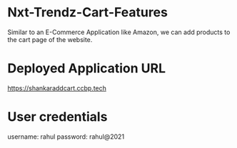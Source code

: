 # Nxt-Trendz-Cart-Features
Similar to an E-Commerce Application like Amazon, we can add products to the cart page of the website.
# Deployed Application URL
https://shankaraddcart.ccbp.tech
# User credentials
username: rahul
password: rahul@2021
